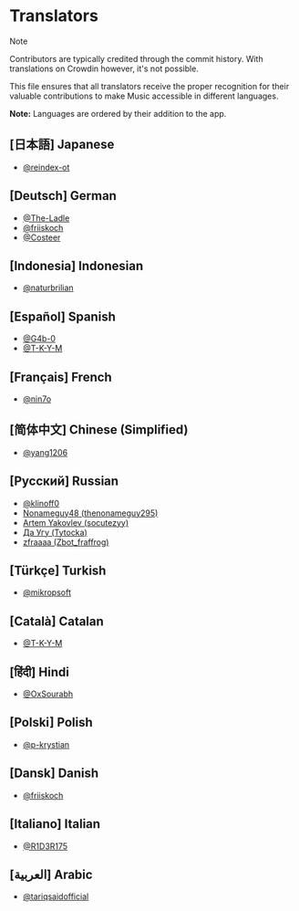 # Translators

> [!NOTE]  
> Contributors are typically credited through the commit history. With translations on Crowdin however, it's not possible.
>
> This file ensures that all translators receive the proper recognition for their valuable contributions to make Music accessible in different languages.
>
> **Note:** Languages are ordered by their addition to the app.

## [日本語] Japanese

- [@reindex-ot](https://www.github.com/reindex-ot)

## [Deutsch] German

- [@The-Ladle](https://www.github.com/The-Ladle)
- [@friiskoch](https://github.com/friiskoch)
- [@Costeer](https://github.com/Costeer)

## [Indonesia] Indonesian

- [@naturbrilian](https://www.github.com/naturbrilian)

## [Español] Spanish

- [@G4b-0](https://www.github.com/G4b-0)
- [@T-K-Y-M](https://www.github.com/T-K-Y-M)

## [Français] French

- [@nin7o](https://www.github.com/nin7o)

## [简体中文] Chinese (Simplified)

- [@yang1206](https://www.github.com/yang1206)

## [Русский] Russian

- [@klinoff0](https://www.github.com/klinoff0)
- [Nonameguy48 (thenonameguy295)](https://crowdin.com/profile/thenonameguy295)
- [Artem Yakovlev (socutezyy)](https://crowdin.com/profile/socutezyy)
- [Да Угу (Tytocka)](https://crowdin.com/profile/tytocka)
- [zfraaaa (Zbot_fraffrog)](https://crowdin.com/profile/zbot_fraffrog)

## [Türkçe] Turkish

- [@mikropsoft](https://www.github.com/mikropsoft)

## [Català] Catalan

- [@T-K-Y-M](https://www.github.com/T-K-Y-M)

## [हिंदी] Hindi

- [@OxSourabh](https://www.github.com/OxSourabh)

## [Polski] Polish

- [@p-krystian](https://www.github.com/p-krystian)

## [Dansk] Danish

- [@friiskoch](https://github.com/friiskoch)

## [Italiano] Italian

- [@R1D3R175](https://github.com/R1D3R175)

## [العربية] Arabic

- [@tariqsaidofficial](https://github.com/tariqsaidofficial)

